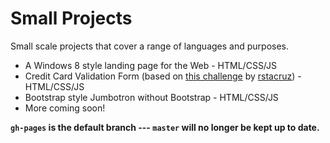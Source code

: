 Small Projects
==============

Small scale projects that cover a range of languages and purposes.

* A Windows 8 style landing page for the Web - HTML/CSS/JS
* Credit Card Validation Form (based on [this challenge](https://github.com/rstacruz/frontend-exercises/tree/master/order-form) by [rstacruz](https://github.com/rstacruz)) - HTML/CSS/JS
* Bootstrap style Jumbotron without Bootstrap - HTML/CSS/JS
* More coming soon!

**`gh-pages` is the default branch --- `master` will no longer be kept up to date.**
